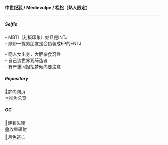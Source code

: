 <p><b>中世纪狐 / Medievulpe / 松松（熟人限定）</b></p>

---
##### Selfie
<p>- MBTI（刻板印象）姑且是INTJ<br>
- 顺带一提男朋友是会伪装成FP的ENTJ</p>

<p>- 同人女出身，大胆杂食习性<br>
- 自己流世界观缔造者<br>
  - 有严重同担拒梦倾向要注意</p>

##### Repository
[🤎](https://medievulpe.github.io/OikaDion/)梦向网页<br>
[⚜️](https://medievulpe.github.io/Miracle-22/)推角总览

##### OC
[🔴](https://medievulpe.github.io/LD/)连锁失衡<br>
[🟢](https://medievulpe.github.io/RC/)收束辐射<br>
[🔵](https://medievulpe.github.io/ME/)月色逃亡



<!--
**Medievulpe/Medievulpe** is a ✨ _special_ ✨ repository because its `README.md` (this file) appears on your GitHub profile.

Here are some ideas to get you started:

- 🔭 I’m currently working on ...
- 🌱 I’m currently learning ...
- 👯 I’m looking to collaborate on ...
- 🤔 I’m looking for help with ...
- 💬 Ask me about ...
- 📫 How to reach me: ...
- 😄 Pronouns: ...
- ⚡ Fun fact: ...
-->
